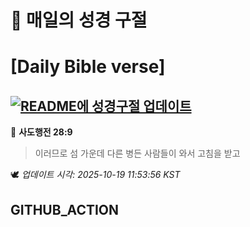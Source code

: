 # 🙏 매일의 성경 구절
# [Daily Bible verse]
## [![README에 성경구절 업데이트](https://github.com/DONGSUKA/first_test/actions/workflows/update-readme-bible.yml/badge.svg)](https://github.com/DONGSUKA/first_test/actions/workflows/update-readme-bible.yml)
<!-- START_BIBLE_VERSE -->
📖 **사도행전 28:9**
> 이러므로 섬 가운데 다른 병든 사람들이 와서 고침을 받고

🕊️ _업데이트 시각: 2025-10-19 11:53:56 KST_
  <!-- END_BIBLE_VERSE -->
## GITHUB_ACTION
